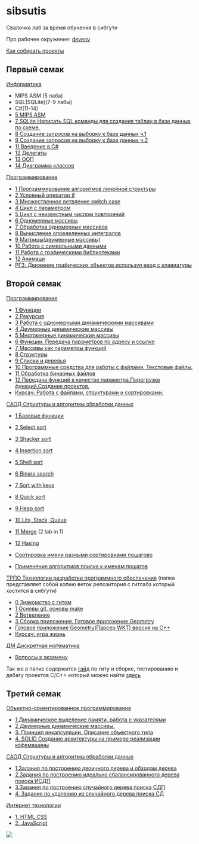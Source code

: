 # sibsutis

Свалочка лаб за время обучения в сибгути

Про рабочее окружение:
[devenv](https://gitlab.com/cppshizoid/Sibsuits/blob/master/DEVENV.md)

[Как собирать проекты](https://gitlab.com/cppshizoid/Sibsuits/blob/master/how_to_build.md)

## Первый семак

[Информатика](https://gitlab.com/cppshizoid/sibsutis/-/blob/master/1_semestr/Informatica)

- MIPS ASM (5 лаба)
- SQL(SQLite)(7-9 лабы)
- C#(11-14)
- [5 MIPS ASM](https://gitlab.com/cppshizoid/sibsutis/-/blob/master/1_semestr/Informatica/5theme)
- [7 SQLite Написать SQL команды для создания таблиц в базе данных по схеме.](https://gitlab.com/cppshizoid/sibsutis/blob/master/1_semestr/Informatica/7theme/task.sql)
- [8 Создание запросов на выборку к базе данных ч.1](https://gitlab.com/cppshizoid/sibsutis/-/blob/master/1_semestr/Informatica/8theme)
- [9 Создание запросов на выборку к базе данных ч.2](https://gitlab.com/cppshizoid/sibsutis/-/blob/master/1_semestr/Informatica/9theme)
- [11 Введение в C#](https://gitlab.com/cppshizoid/sibsutis/blob/master/1_semestr/Informatica/11theme)
- [12 Делегаты](https://gitlab.com/cppshizoid/sibsutis/blob/master/1_semestr/Informatica/12theme)
- [13 ООП](https://gitlab.com/cppshizoid/sibsutis/blob/master/1_semestr/Informatica/13theme)
- [14 Диаграмма классов](https://gitlab.com/cppshizoid/sibsutis/-/blob/master/1_semestr/Informatica/14theme)

[Программирование](https://gitlab.com/cppshizoid/sibsutis/-/blob/master/1_semestr/Programming)

- [1 Программирование алгоритмов линейной структуры](https://gitlab.com/cppshizoid/sibsutis/-/blob/master/1_semestr/Programming/1_lab)
- [2 Условный оператор if](https://gitlab.com/cppshizoid/sibsutis/-/blob/master/1_semestr/Programming/2_lab)
- [3 Множественное ветвление switch case](https://gitlab.com/cppshizoid/sibsutis/-/blob/master/1_semestr/Programming/3_lab)
- [4 Цикл с параметром](https://gitlab.com/cppshizoid/sibsutis/-/blob/master/1_semestr/Programming/4_lab)
- [5 Цикл с неизвестным числом повторений](https://gitlab.com/cppshizoid/sibsutis/-/blob/master/1_semestr/Programming/5_lab)
- [6 Одномерные массивы](https://gitlab.com/cppshizoid/sibsutis/-/blob/master/1_semestr/Programming/6_lab)
- [7 Обработка одномерных массивов](https://gitlab.com/cppshizoid/sibsutis/-/blob/master/1_semestr/Programming/7_lab)
- [8 Вычисление определенных интегралов](https://gitlab.com/cppshizoid/sibsutis/-/blob/master/1_semestr/Programming/8_lab)
- [9 Матрицы(двумерные массивы)](https://gitlab.com/cppshizoid/sibsutis/-/blob/master/1_semestr/Programming/9_lab)
- [10 Работа с символьными данными](https://gitlab.com/cppshizoid/sibsutis/-/blob/master/1_semestr/Programming/10_lab)
- [11 Работа с графическими библиотеками](https://gitlab.com/cppshizoid/sibsutis/-/blob/master/1_semestr/Programming/11_lab)
- [12 Анимаци](https://gitlab.com/cppshizoid/sibsutis/-/blob/master/1_semestr/Programming/12_lab)
- [РГЗ: Движение графических объектов используя ввод с клавиатуры](https://gitlab.com/cppshizoid/sibsutis/-/blob/master/1_semestr/Programming/kontr)

## Второй семак

[Программирование](https://gitlab.com/cppshizoid/sibsutis/-/blob/master/2semester/Programming)

- [1 Функции](https://gitlab.com/cppshizoid/sibsutis/-/blob/master/2semester/Programming/1_lab)
- [2 Рекурсия](https://gitlab.com/cppshizoid/sibsutis/-/blob/master/2semester/Programming/2_lab)
- [3 Работа с одномерными динамическими массивами](https://gitlab.com/cppshizoid/sibsutis/-/blob/master/2semester/Programming/3_lab)
- [4 Двумерные динамические массивы](https://gitlab.com/cppshizoid/sibsutis/-/blob/master/2semester/Programming/4_lab)
- [5 Многомерные динамические массивы](https://gitlab.com/cppshizoid/sibsutis/-/blob/master/2semester/Programming/5_lab)
- [6 Функции. Передача параметров по адресу и ссылке](https://gitlab.com/cppshizoid/sibsutis/-/blob/master/2semester/Programming/6_lab)
- [7 Массивы как параметры функций](https://gitlab.com/cppshizoid/sibsutis/-/blob/master/2semester/Programming/7_lab)
- [8 Структуры](https://gitlab.com/cppshizoid/sibsutis/-/blob/master/2semester/Programming/8_lab)
- [9 Cписки и деревья](https://gitlab.com/cppshizoid/sibsutis/-/blob/master/2semester/Programming/9_lab)
- [10 Программные средства для работы с файлами. Текстовые файлы.](https://gitlab.com/cppshizoid/sibsutis/-/blob/master/2semester/Programming/10_lab)
- [11 Обработка бинарных файлов](https://gitlab.com/cppshizoid/sibsutis/-/blob/master/2semester/Programming/11_lab)
- [12 Передача функций в качестве параметра.Перегрузка функций.Создание проектов.](https://gitlab.com/cppshizoid/sibsutis/-/blob/master/2semester/Programming/12_lab)
- [Курсач: Работа с файлами, структурами и сортировками.](https://gitlab.com/cppshizoid/sibsutis/-/blob/master/2semester/Programming/Course_work)

[САОД Структуры и алгоритмы обработки данных](https://gitlab.com/cppshizoid/sibsutis/-/blob/master/2semester/SAOD)

- [1 Базовые функции](https://gitlab.com/cppshizoid/sibsutis/-/blob/master/2semester/SAOD/1_lab)
- [2 Select sort](https://gitlab.com/cppshizoid/sibsutis/-/blob/master/2semester/SAOD/2_lab)
- [3 Shacker sort](https://gitlab.com/cppshizoid/sibsutis/-/blob/master/2semester/SAOD/3_lab)
- [4 Insertion sort](https://gitlab.com/cppshizoid/sibsutis/-/blob/master/2semester/SAOD/4_lab)
- [5 Shell sort](https://gitlab.com/cppshizoid/sibsutis/-/blob/master/2semester/SAOD/5_lab)
- [6 Binary search](https://gitlab.com/cppshizoid/sibsutis/-/blob/master/2semester/SAOD/6_lab)
- [7 Sort with keys](https://gitlab.com/cppshizoid/sibsutis/-/blob/master/2semester/SAOD/7_lab)
- [8 Quick sort](https://gitlab.com/cppshizoid/sibsutis/-/blob/master/2semester/SAOD/8_lab)
- [9 Heap sort](https://gitlab.com/cppshizoid/sibsutis/-/blob/master/2semester/SAOD/9_lab)
- [10 Lits, Stack, Queue](https://gitlab.com/cppshizoid/sibsutis/-/blob/master/2semester/SAOD/10_lab)
- [11 Merge](https://gitlab.com/cppshizoid/Sibsuits/-/blob/master/2semester/SAOD/10_lab) (2 lab in 1)
- [12 Hasing](https://gitlab.com/cppshizoid/Sibsuits/-/blob/master/2semester/SAOD/12_lab)

- [Сортировка имени разными сортировками пошагово](https://gitlab.com/cppshizoid/sibsutis/blob/master/2semester/SAOD/name_sort/master.py)
- [Применение алгоритмов поиска к именам пошагов](https://gitlab.com/cppshizoid/sibsutis/blob/master/2semester/SAOD/name_searchs/master.py)

[ТРПО Технологии разработки программного обеспечения](https://gitlab.com/cppshizoid/sibsutis/-/blob/master/2semester/TRPO) (папка представляет собой копию веток репозитория с гитлаба который хостится в сибгути)

- [0 Знакомство с гитом](https://gitlab.com/cppshizoid/sibsutis/blob/master/2semester/TRPO/lab_0)
- [1 Основы git, основы make](https://gitlab.com/cppshizoid/sibsutis/-/blob/master/2semester/TRPO/lab_1)
- [2 Ветвеление](https://gitlab.com/cppshizoid/sibsutis/-/blob/master/2semester/TRPO/lab_2)
- [3 Сборка приложения, Готовое приложение Geometry](https://gitlab.com/cppshizoid/sibsutis/-/blob/master/2semester/TRPO/geometry)
- [Готовое приложение Geometry(Парсер WKT) версия на C++](https://gitlab.com/cppshizoid/sibsutis/-/blob/master/2semester/TRPO/geometry_cpp_version)
- [Курсач: игра жизнь](https://gitlab.com/cppshizoid/sibsutis/-/blob/master/2semester/TRPO/GameOfLifeSFML)

[ДМ Дискретная математика](https://gitlab.com/cppshizoid/Sibsuits/blob/master/2semester/DiscreteMath)
- [Вопросы к экзамену](https://gitlab.com/cppshizoid/Sibsuits/blob/master/2semester/DiscreteMath/ekz.tex)

Так же в папке содержится [гайд](https://gitlab.com/cppshizoid/sibsutis/-/blob/master/2semester/TRPO) по гиту и сборке, тестированию и дебагу проектов C/C++ который можно найти [здесь](https://cppshizoid.github.io/TRPO/index.html)

## Третий семак

[Объектно-ориентированное программирование](https://gitlab.com/cppshizoid/Sibsuits/-/blob/master/3semester/OOP)

- [1 Динамическое выделение памяти, работа с указателями](https://gitlab.com/cppshizoid/Sibsuits/-/blob/master/3semester/OOP/1_lab)
- [2 Двумерные динамические массивы.](https://gitlab.com/cppshizoid/Sibsuits/-/blob/master/3semester/OOP/2_lab)
- [3. Принцип инкапсуляции. Описание объектного типа](https://gitlab.com/cppshizoid/Sibsuits/-/blob/master/3semester/OOP/3_lab)
- [4. SOLID Создание архитектуры на примере реализации кофемашины](https://gitlab.com/cppshizoid/Sibsuits/-/blob/master/3semester/OOP/4_lab)

[САОД Структуры и алгоритмы обработки данных](https://gitlab.com/cppshizoid/sibsutis/-/blob/master/3semester/SAOD)
- [1.Задания по построению двоичного дерева и обходам дерева](https://gitlab.com/cppshizoid/Sibsuits/-/blob/master/3semester/SAOD/1_lab)
- [2.Задания по построению идеально сбалансированного дерева поиска ИСДП](https://gitlab.com/cppshizoid/Sibsuits/-/blob/master/3semester/SAOD/2_3_lab)
- [3.Задания по построению случайного дерева поиска СДП](https://gitlab.com/cppshizoid/Sibsuits/-/blob/master/3semester/SAOD/2_3_lab)
- [4. Задания по удалению из случайного дерева поиска СД](https://gitlab.com/cppshizoid/Sibsuits/-/blob/master/3semester/SAOD/4_lab)

[Интернет технологии](https://gitlab.com/cppshizoid/-/blob/master/3semester/IntTech)
- [1. HTML CSS](https://gitlab.com/cppshizoid/-/blob/master/3semester/IntTech/1_lab)
- [2. JavaScript](https://gitlab.com/cppshizoid/-/blob/master/3semester/IntTech/2_lab)

![](https://tokei.rs/b1/github/cppshizoid/sibsutis?category=code)
